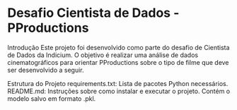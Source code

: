 # Desafio Cientista de Dados - PProductions

Introdução
Este projeto foi desenvolvido como parte do desafio de Cientista de Dados da Indicium. O objetivo é realizar uma análise de dados cinematográficos para orientar PProductions sobre o tipo de filme que deve ser desenvolvido a seguir.

Estrutura do Projeto
requirements.txt: Lista de pacotes Python necessários.
README.md: Instruções sobre como instalar e executar o projeto.
Contém o modelo salvo em formato .pkl.
